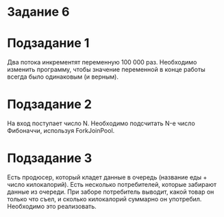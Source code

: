 # Задание 6

# Подзадание 1
Два потока инкрементят переменную 100 000 раз. Необходимо изменить программу, чтобы значение переменной в конце работы всегда было одинаковым (и верным).

# Подзадание 2
На вход поступает число N. Необходимо подсчитать N-е число Фибоначчи, используя ForkJoinPool.

# Подзадание 3
Есть продюсер, который кладет данные в очередь (название еды + число килокалорий). Есть несколько потребителей, которые забирают данные из очереди. При заборе потребитель выводит, какой товар он только что съел, и сколько килокалорий суммарно он употребил. Необходимо это реализовать.
